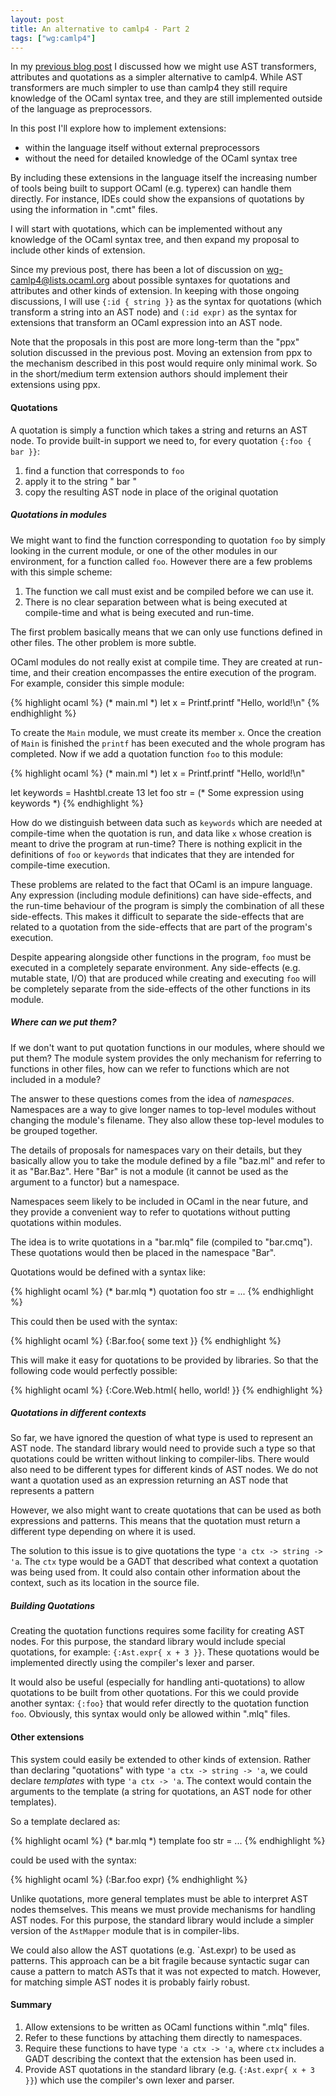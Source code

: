 ```yaml
--- 
layout: post 
title: An alternative to camlp4 - Part 2
tags: ["wg:camlp4"]
--- 
```


In my [previous blog post](/2013/01/23/camlp4-alternative-part-1.html) I
discussed how we might use AST transformers, attributes and quotations as a
simpler alternative to camlp4. While AST transformers are much simpler to use
than camlp4 they still require knowledge of the OCaml syntax tree, and they are
still implemented outside of the language as preprocessors.

In this post I'll explore how to implement extensions:

* within the language itself without external preprocessors
* without the need for detailed knowledge of the OCaml syntax tree

By including these extensions in the language itself the increasing number of
tools being built to support OCaml (e.g. typerex) can handle them directly. For
instance, IDEs could show the expansions of quotations by using the information
in ".cmt" files.

I will start with quotations, which can be implemented without any knowledge of
the OCaml syntax tree, and then expand my proposal to include other kinds of
extension.

Since my previous post, there has been a lot of discussion on
[wg-camlp4@lists.ocaml.org](http://lists.ocaml.org/listinfo/wg-camlp4) about
possible syntaxes for quotations and attributes and other kinds of extension. In
keeping with those ongoing discussions, I will use `{:id { string }}` as the
syntax for quotations (which transform a string into an AST node) and `(:id
expr)` as the syntax for extensions that transform an OCaml expression into an
AST node.

Note that the proposals in this post are more long-term than the "ppx" solution
discussed in the previous post. Moving an extension from ppx to the mechanism
described in this post would require only minimal work. So in the short/medium
term extension authors should implement their extensions using ppx.

#### Quotations ####

A quotation is simply a function which takes a string and returns an AST
node. To provide built-in support we need to, for every quotation `{:foo { bar
}}`:

1. find a function that corresponds to `foo`
2. apply it to the string " bar " 
3. copy the resulting AST node in place of the original quotation

##### Quotations in modules #####

We might want to find the function corresponding to quotation `foo` by simply
looking in the current module, or one of the other modules in our environment,
for a function called `foo`. However there are a few problems with this simple
scheme:

1. The function we call must exist and be compiled before we can use it.
3. There is no clear separation between what is being executed at compile-time
   and what is being executed and run-time.

The first problem basically means that we can only use functions defined in
other files. The other problem is more subtle.

OCaml modules do not really exist at compile time. They are created at run-time,
and their creation encompasses the entire execution of the program. For example,
consider this simple module:

{% highlight ocaml %}
(* main.ml *)
let x = Printf.printf "Hello, world!\n"
{% endhighlight %}

To create the `Main` module, we must create its member `x`. Once the creation of
`Main` is finished the `printf` has been executed and the whole program has
completed. Now if we add a quotation function `foo` to this module:

{% highlight ocaml %}
(* main.ml *)
let x = Printf.printf "Hello, world!\n"

let keywords = Hashtbl.create 13
let foo str = (* Some expression using keywords *)
{% endhighlight %}

How do we distinguish between data such as `keywords` which are needed at
compile-time when the quotation is run, and data like `x` whose creation is
meant to drive the program at run-time? There is nothing explicit in the
definitions of `foo` or `keywords` that indicates that they are intended for
compile-time execution.

These problems are related to the fact that OCaml is an impure language. Any
expression (including module definitions) can have side-effects, and the
run-time behaviour of the program is simply the combination of all these
side-effects. This makes it difficult to separate the side-effects that are
related to a quotation from the side-effects that are part of the program's
execution.

Despite appearing alongside other functions in the program, `foo` must be
executed in a completely separate environment. Any side-effects (e.g. mutable
state, I/O) that are produced while creating and executing `foo` will be
completely separate from the side-effects of the other functions in its module.

##### Where can we put them? #####

If we don't want to put quotation functions in our modules, where should we put
them? The module system provides the only mechanism for referring to functions in
other files, how can we refer to functions which are not included in a module?

The answer to these questions comes from the idea of *namespaces*. Namespaces
are a way to give longer names to top-level modules without changing the
module's filename. They also allow these top-level modules to be grouped
together.

The details of proposals for namespaces vary on their details, but they
basically allow you to take the module defined by a file "baz.ml" and refer to
it as "Bar.Baz". Here "Bar" is not a module (it cannot be used as the argument
to a functor) but a namespace.

Namespaces seem likely to be included in OCaml in the near future,
and they provide a convenient way to refer to quotations without putting
quotations within modules.

The idea is to write quotations in a "bar.mlq" file (compiled to
"bar.cmq"). These quotations would then be placed in the namespace "Bar".

Quotations would be defined with a syntax like:

{% highlight ocaml %}
(* bar.mlq *)
quotation foo str = ...
{% endhighlight %}

This could then be used with the syntax:

{% highlight ocaml %}
{:Bar.foo{ some text }}
{% endhighlight %}

This will make it easy for quotations to be provided by libraries. So that the
following code would perfectly possible:

{% highlight ocaml %}
{:Core.Web.html{<body> hello, world! </body>}}
{% endhighlight %}

##### Quotations in different contexts #####

So far, we have ignored the question of what type is used to represent an AST
node. The standard library would need to provide such a type so that quotations
could be written without linking to compiler-libs. There would also need to be
different types for different kinds of AST nodes. We do not want a quotation
used as an expression returning an AST node that represents a pattern

However, we also might want to create quotations that can be used as both
expressions and patterns. This means that the quotation must return a different
type depending on where it is used.

The solution to this issue is to give quotations the type `'a ctx -> string ->
'a`.  The `ctx` type would be a GADT that described what context a quotation was
being used from. It could also contain other information about the context, such
as its location in the source file.

##### Building Quotations #####

Creating the quotation functions requires some facility for creating AST
nodes. For this purpose, the standard library would include special quotations,
for example: `{:Ast.expr{ x + 3 }}`. These quotations would be implemented
directly using the compiler's lexer and parser.

It would also be useful (especially for handling anti-quotations) to allow
quotations to be built from other quotations. For this we could provide another
syntax: `{:foo}` that would refer directly to the quotation function
`foo`. Obviously, this syntax would only be allowed within ".mlq" files.

#### Other extensions ####

This system could easily be extended to other kinds of extension. Rather than
declaring "quotations" with type `'a ctx -> string -> 'a`, we could declare
*templates* with type `'a ctx -> 'a`. The context would contain the arguments to
the template (a string for quotations, an AST node for other templates).

So a template declared as:

{% highlight ocaml %}
(* bar.mlq *)
template foo str = ...
{% endhighlight %}

could be used with the syntax:

{% highlight ocaml %}
(:Bar.foo expr)
{% endhighlight %}

Unlike quotations, more general templates must be able to interpret AST nodes
themselves. This means we must provide mechanisms for handling AST nodes. For
this purpose, the standard library would include a simpler version of the
`AstMapper` module that is in compiler-libs.

We could also allow the AST quotations (e.g. `Ast.expr) to be used as
patterns. This approach can be a bit fragile because syntactic sugar can cause a
pattern to match ASTs that it was not expected to match. However, for matching
simple AST nodes it is probably fairly robust.

#### Summary ####

1. Allow extensions to be written as OCaml functions within ".mlq" files.
2. Refer to these functions by attaching them directly to namespaces.
3. Require these functions to have type `'a ctx -> 'a`, where `ctx` includes a
   GADT describing the context that the extension has been used in.
4. Provide AST quotations in the standard library (e.g. `{:Ast.expr{ x + 3 }}`)
   which use the compiler's own lexer and parser.
